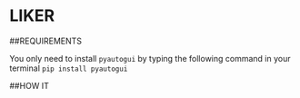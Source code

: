 # LIKER

##REQUIREMENTS

You only need to install `pyautogui` by typing the following command in your terminal `pip install pyautogui`

##HOW IT 
